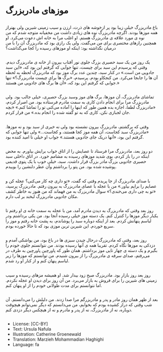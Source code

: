 # موزهای مادربزرگ

##
باغ مادربزرگ خیلی زیبا بود پر ازخوشه های ذرت، ارزن و سیب زمینی شیرین ولی بهتراز همه موزها بودند. اگرچه مادربزرگ نوه های زیادی داشت من مخفیانه متوجه شدم که من نوه ی مورد علاقه ی مادربزرگ هستم. او اغلب مرا به خانه اش دعوت می‌کرد. او همچنین رازهای مختصری برای من می‌گفت. ولی یک رازی بود که مادربزرگ آن را با من درمیان نگذاشته بود: اینکه او موزهای رسیده را کجا می‌گذاشت؟

##
یک روز من یک سبد حصیری بزرگ جلوی نور آفتاب بیرون از خانه ی مادربزرگ دیدم. وقتی که پرسیدم این سبد برای چیست، تنها جوآبی که گرفتم این بود که، «این سبد جادویی من است.» در کنار سبد، چندین عدد برگ موز بود که مادربزرگ لحظه به لحظه آن ها را جابجا می‌کرد. من کنجکاو بودم. پرسیدم، «برگ ها برای چیست مادربزرگ؟» تنها جوابی که گرفتم این بود که، «آن ها برگ های جادویی من هستند.»

##
تماشای مادربزرگ، آن موزها، برگ های موز وسبد بزرگ حصیری، خیلی جالب بود. ولی مادربزرگ مرا برای انجام دادن کاری به سمت مادرم فرستاده بود. من اصرار کردم، «مادربزرگ لطفا، اجازه بده همین طور که اینها را آماده می‌کنی تو را تماشا کنم.» «بچه جان لجبازی نکن، کاری که به تو گفته شده را انجام بده.» من فرار کردم.

##
وقتی که برگشتم، مادربزرگ بیرون نشسته بود ولی نه خبری از سبد بود و نه موزها. «مادربزرگ سبد کجاست، آن همه موز کجا هستند، و کجاست...» ولی تنها جوابی که گرفتم این بود، «آنها دریک جای جادویی هستند.» جواب او خیلی نا امید کننده بود.

##
دو روز بعد، مادربزرگ مرا فرستاد تا عصایش را از اتاق خواب برایش بیاورم. به محض اینکه در را باز کردم، بوی شدید موزهای رسیده به مشامم خورد. در اتاق داخلی سبد حصیری جادویی بزرگ مادر بزرگ قرار داشت. سبد، خیلی خوب با یک پتوی قدیمی پوشیده شده بود. من پتو را برداشتم وآن عطر دلنشین را بوییدم.

##
با صدای مادربزرگ از جا پریدم وقتی که گفت، «تو داری چه کار می‌کنی؟ عجله کن و عصایم را برایم بیاور.» من با عجله با عصای مادربزرگ به بیرون رفتم. مادربزرگ پرسید، «تو به چی داری می‌خندی؟» سوال مادربزرگ به من فهماند که من هنوز به خاطر کشف مکان جادویی مادربزرگ لبخند بر لب دارم.

##
روز بعد وقتی که مادربزرگ به دیدن مادرم آمد، من با عجله به سمت خانه ی او رفتم تا یکبار دیگر موزها را کنترل کنم. یک دسته موز خیلی رسیده آنجا بود. من یکی برداشتم ودر لباسم پنهانش کردم. بعد از اینکه دوباره سبد را پوشاندم، به پشت خانه رفتم و موز را سریع خوردم. این شیرین ترین موزی بود که تا حالا خورده بودم.

##
روز بعد، وقتی که مادربزرگ درحال چیدن سبزی ها در باغ بود، من یواشکی آمدم و دزدکی به موزها نگاه کردم. تقریبا همه ی آنها رسیده بودند. من نتوانستم جلوی خودم را بگیرم و یک دسته ی چهار تایی موز برداشتم. همان طور که پاورچین پاورچین به طرف در می‌رفتم، صدای سرفه ی مادربزرگ را از بیرون شنیدم. من توانستم که موزها را زیر لباسم پنهان کنم و از کنار او رد شدم.

##
روز بعد روز بازار بود. مادربزرگ صبح زود بیدار شد. او همیشه مزهای رسیده و سیب زمینی های شیرین را برای فروش به بازار می‌برد. من آن روز برای دیدن او عجله نکردم. اما نتوانستم برای مدت طولانی خودم را از او پنهان کنم.

##
بعد از ظهر همان روز مادر و پدر و مادربزرگم مرا صدا زدند. من دلیلش را می‌دانستم. آن شب وقتی که دراز کشیده بودم که بخوابم، من می‌دانستم که دیگر نمی‌توانم هیچوقت دوباره، نه از مادربزرگ، نه از پدر و مادرم و نه از هیچکس دیگر دزدی کنم.

##
* License: [CC-BY]
* Text: Ursula Nafula
* Illustration: Catherine Groenewald
* Translation: Marzieh Mohammadian Haghighi
* Language: fa
